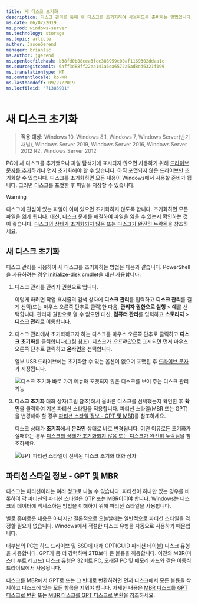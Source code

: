 ```yaml
---
title: 새 디스크 초기화
description: 디스크 관리를 통해 새 디스크를 초기화하여 사용하도록 준비하는 방법입니다. 또한 문제 해결에 대한 링크도 포함되어 있습니다.
ms.date: 06/07/2019
ms.prod: windows-server
ms.technology: storage
ms.topic: article
author: JasonGerend
manager: brianlic
ms.author: jgerend
ms.openlocfilehash: b38fd0b88cea3fcc386959c08af1169302ddaa1c
ms.sourcegitcommit: 6aff3d88ff22ea141a6ea6572a5ad8dd6321f199
ms.translationtype: HT
ms.contentlocale: ko-KR
ms.lasthandoff: 09/27/2019
ms.locfileid: "71385901"
---
```

# <a name="initialize-new-disks"></a>새 디스크 초기화

> **적용 대상:** Windows 10, Windows 8.1, Windows 7, Windows Server(반기 채널), Windows Server 2019, Windows Server 2016, Windows Server 2012 R2, Windows Server 2012

PC에 새 디스크를 추가했으나 파일 탐색기에 표시되지 않으면 사용하기 위해 [드라이브 문자를 추가](change-a-drive-letter.md)하거나 먼저 초기화해야 할 수 있습니다. 아직 포맷되지 않은 드라이브만 초기화할 수 있습니다. 디스크를 초기화하면 모든 내용이 Windows에서 사용할 준비가 됩니다. 그러면 디스크를 포맷한 후 파일을 저장할 수 있습니다.

> [!WARNING]
> 디스크에 관심이 있는 파일이 이미 있으면 초기화하지 않도록 합니다. 초기화하면 모든 파일을 잃게 됩니다. 대신, 디스크 문제를 해결하여 파일을 읽을 수 있는지 확인하는 것이 좋습니다. [디스크의 상태가 초기화되지 않음 또는 디스크가 완전히 누락됨](troubleshooting-disk-management.md#a-disks-status-is-not-initialized-or-the-disk-is-missing)을 참조하세요.

## <a name="to-initialize-new-disks"></a>새 디스크 초기화

디스크 관리를 사용하여 새 디스크를 초기화하는 방법은 다음과 같습니다. PowerShell을 사용하려는 경우 [initialize-disk](https://docs.microsoft.com/powershell/module/storage/initialize-disk) cmdlet을 대신 사용합니다.

1. 디스크 관리를 관리자 권한으로 엽니다. 
 
    이렇게 하려면 작업 표시줄의 검색 상자에 **디스크 관리**를 입력하고 **디스크 관리**를 길게 선택(또는 마우스 오른쪽 단추로 클릭)한 다음, **관리자 권한으로 실행** > **예**를 선택합니다. 관리자 권한으로 열 수 없으면 대신, **컴퓨터 관리**를 입력하고 **스토리지** > **디스크 관리**로 이동합니다.
1. 디스크 관리에서 초기화하고자 하는 디스크를 마우스 오른쪽 단추로 클릭하고 **디스크 초기화**를 클릭합니다(그림 참조). 디스크가 *오프라인*으로 표시되면 먼저 마우스 오른쪽 단추로 클릭하고 **온라인**을 선택합니다.

     일부 USB 드라이브에는 초기화할 수 있는 옵션이 없으며 포맷된 후 [드라이브 문자](change-a-drive-letter.md)가 지정됩니다.

    ![디스크 초기화 바로 가기 메뉴와 포맷되지 않은 디스크를 보여 주는 디스크 관리 기능](media/uninitialized-disk.PNG)
2. **디스크 초기화** 대화 상자(그림 참조)에서 올바른 디스크를 선택했는지 확인한 후 **확인**을 클릭하여 기본 파티션 스타일을 적용합니다. 파티션 스타일(MBR 또는 GPT)을 변경해야 할 경우 [파티션 스타일 정보 - GPT 및 MBR](#about-partition-styles---gpt-and-mbr)를 참조하세요.

     디스크 상태가 **초기화**에서 **온라인** 상태로 바로 변경됩니다. 어떤 이유로든 초기화가 실패하는 경우 [디스크의 상태가 초기화되지 않음 또는 디스크가 완전히 누락됨](troubleshooting-disk-management.md#a-disks-status-is-not-initialized-or-the-disk-is-missing)을 참조하세요.

    ![GPT 파티션 스타일이 선택된 디스크 초기화 대화 상자](media/initialize-disk.PNG)

## <a name="about-partition-styles---gpt-and-mbr"></a>파티션 스타일 정보 - GPT 및 MBR

디스크는 파티션이라는 여러 청크로 나눌 수 있습니다. 파티션이 하나만 있는 경우를 비롯하여 각 파티션의 파티션 스타일은 GTP 또는 MBR이어야 합니다. Windows는 디스크의 데이터에 액세스하는 방법을 이해하기 위해 파티션 스타일을 사용합니다.

별로 흥미로운 내용은 아니지만 결론적으로 오늘날에는 일반적으로 파티션 스타일을 걱정할 필요가 없습니다. Windows에서 적절한 디스크 유형을 자동으로 사용하기 때문입니다.

대부분의 PC는 하드 드라이브 및 SSD에 대해 GPT(GUID 파티션 테이블) 디스크 유형을 사용합니다. GPT가 좀 더 강력하며 2TB보다 큰 볼륨을 허용합니다. 이전의 MBR(마스터 부트 레코드) 디스크 유형은 32비트 PC, 오래된 PC 및 메모리 카드와 같은 이동식 드라이브에서 사용됩니다.

디스크를 MBR에서 GPT로 또는 그 반대로 변환하려면 먼저 디스크에서 모든 볼륨을 삭제하고 디스크에 있는 모든 항목을 지워야 합니다. 자세한 내용은 [MBR 디스크를 GPT 디스크로 변환](change-an-mbr-disk-into-a-gpt-disk.md) 또는 [MBR 디스크를 GPT 디스크로 변환](change-a-gpt-disk-into-an-mbr-disk.md)을 참조하세요.